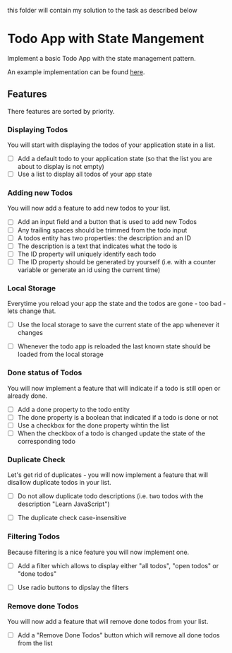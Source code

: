 this folder will contain my solution to the task as described below


# Todo App with State Mangement

Implement a basic Todo App with the state management pattern.

An example implementation can be found [here](https://bootcamp-todo-app.stackblitz.io/).

## Features

There features are sorted by priority.

### Displaying Todos

You will start with displaying the todos of your application state in a list.

- [ ] Add a default todo to your application state (so that the list you are about to display is not empty)
- [ ] Use a list to display all todos of your app state

### Adding new Todos

You will now add a feature to add new todos to your list.

- [ ] Add an input field and a button that is used to add new Todos
- [ ] Any trailing spaces should be trimmed from the todo input 
- [ ] A todos entity has two properties: the description and an ID
- [ ] The description is a text that indicates what the todo is
- [ ] The ID property will uniquely identify each todo
- [ ] The ID property should be generated by yourself (i.e. with a counter variable or generate an id using the current time)

### Local Storage

Everytime you reload your app the state and the todos are gone - too bad - lets change that.

- [ ] Use the local storage to save the current state of the app whenever it changes
- [ ] Whenever the todo app is reloaded the last known state should be loaded from the local storage


### Done status of Todos

You will now implement a feature that will indicate if a todo is still open or already done.

- [ ] Add a done property to the todo entity
- [ ] The done property is a boolean that indicated if a todo is done or not
- [ ] Use a checkbox for the done property wihtin the  list
- [ ] When the checkbox of a todo is changed update the state of the corresponding todo

### Duplicate Check

Let's get rid of duplicates - you will now implement a feature that will disallow duplicate todos in your list.

- [ ] Do not allow duplicate todo descriptions (i.e. two todos with the description "Learn JavaScript")
- [ ] The duplicate check case-insensitive


### Filtering Todos

Because filtering is a nice feature you will now implement one.

- [ ] Add a filter which allows to display either "all todos", "open todos" or "done todos"
- [ ] Use radio buttons to dipslay the filters


### Remove done Todos

You will now add a feature that will remove done todos from your list.

- [ ] Add a "Remove Done Todos" button which will remove all done todos from the list
